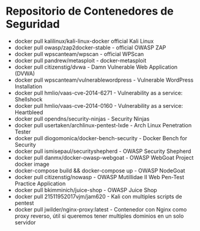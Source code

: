 # Repositorio de Contenedores de Seguridad


* docker pull kalilinux/kali-linux-docker official Kali Linux
* docker pull owasp/zap2docker-stable - official OWASP ZAP
* docker pull wpscanteam/wpscan - official WPScan
* docker pull pandrew/metasploit - docker-metasploit
* docker pull citizenstig/dvwa - Damn Vulnerable Web Application (DVWA)
* docker pull wpscanteam/vulnerablewordpress - Vulnerable WordPress Installation
* docker pull hmlio/vaas-cve-2014-6271 - Vulnerability as a service: Shellshock
* docker pull hmlio/vaas-cve-2014-0160 - Vulnerability as a service: Heartbleed
* docker pull opendns/security-ninjas - Security Ninjas
* docker pull usertaken/archlinux-pentest-lxde - Arch Linux Penetration Tester
* docker pull diogomonica/docker-bench-security - Docker Bench for Security
* docker pull ismisepaul/securityshepherd - OWASP Security Shepherd
* docker pull danmx/docker-owasp-webgoat - OWASP WebGoat Project docker image
* docker-compose build && docker-compose up - OWASP NodeGoat
* docker pull citizenstig/nowasp - OWASP Mutillidae II Web Pen-Test Practice Application
* docker pull bkimminich/juice-shop - OWASP Juice Shop
* docker pull 21511952017vjm/jam620 - Kali con multiples scripts de pentest
* docker pull jwilder/nginx-proxy:latest - Contenedor con Nginx como proxy reverso, útil si queremos tener multiples dominios en un solo servidor
